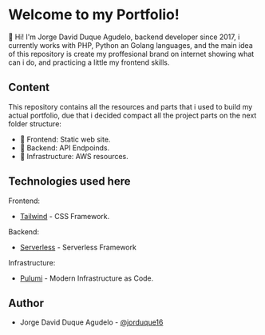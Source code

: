 # Welcome to my Portfolio!

:wave: Hi! I'm Jorge David Duque Agudelo, backend developer since 2017, i currently works with PHP, Python an Golang languages, and the main idea of this repository is create my proffesional brand on internet showing what can i do, and practicing a little my frontend skills.


## Content

This repository contains all the resources and parts that i used to build my actual portfolio, due that i decided compact all the project parts on the next folder structure:

- :gem:  Frontend: Static web site.
- :rocket:  Backend: API Endpoinds.
- :evergreen_tree:  Infrastructure: AWS resources.

## Technologies used here

Frontend: 
- [Tailwind](https://tailwindcss.com) - CSS Framework.

Backend: 
- [Serverless](https://www.serverless.com) - Serverless Framework

Infrastructure:
- [Pulumi](https://www.pulumi.com) - Modern Infrastructure as Code.


## Author

- Jorge David Duque Agudelo - [@jorduque16](https://twitter.com/Jorduque16)

